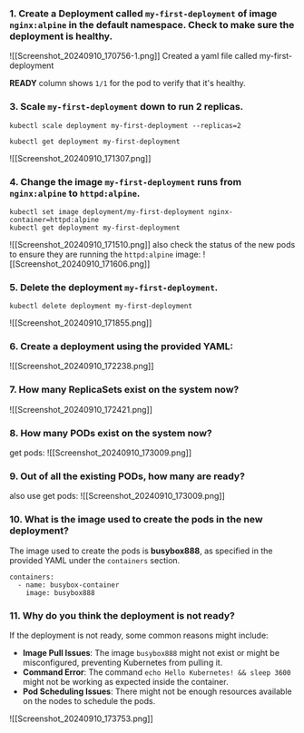 ### 1. Create a Deployment called `my-first-deployment` of image `nginx:alpine` in the default namespace. Check to make sure the deployment is healthy.

![[Screenshot_20240910_170756-1.png]]
Created a yaml file called my-first-deployment

**READY** column shows `1/1` for the pod to verify that it's healthy.

### 3. Scale `my-first-deployment` down to run 2 replicas.
```
kubectl scale deployment my-first-deployment --replicas=2
```

```
kubectl get deployment my-first-deployment
```

![[Screenshot_20240910_171307.png]]

### 4. Change the image `my-first-deployment` runs from `nginx:alpine` to `httpd:alpine`.

```
kubectl set image deployment/my-first-deployment nginx-container=httpd:alpine
kubectl get deployment my-first-deployment
```
![[Screenshot_20240910_171510.png]]
also check the status of the new pods to ensure they are running the `httpd:alpine` image:
![[Screenshot_20240910_171606.png]]

### 5. Delete the deployment `my-first-deployment`.

```
kubectl delete deployment my-first-deployment
```

![[Screenshot_20240910_171855.png]]

### 6. Create a deployment using the provided YAML:

![[Screenshot_20240910_172238.png]]
### 7. How many ReplicaSets exist on the system now?

![[Screenshot_20240910_172421.png]]
### 8. How many PODs exist on the system now?
get pods:
![[Screenshot_20240910_173009.png]]

### 9. Out of all the existing PODs, how many are ready?
also use get pods:
![[Screenshot_20240910_173009.png]]
### 10. What is the image used to create the pods in the new deployment?
The image used to create the pods is **busybox888**, as specified in the provided YAML under the `containers` section.
```
containers: 
  - name: busybox-container 
    image: busybox888
```

### 11. Why do you think the deployment is not ready?

If the deployment is not ready, some common reasons might include:

- **Image Pull Issues**: The image `busybox888` might not exist or might be misconfigured, preventing Kubernetes from pulling it.
- **Command Error**: The command `echo Hello Kubernetes! && sleep 3600` might not be working as expected inside the container.
- **Pod Scheduling Issues**: There might not be enough resources available on the nodes to schedule the pods.

![[Screenshot_20240910_173753.png]]